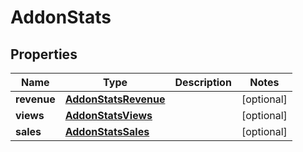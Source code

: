 

# AddonStats

## Properties

Name | Type | Description | Notes
------------ | ------------- | ------------- | -------------
**revenue** | [**AddonStatsRevenue**](AddonStatsRevenue.md) |  |  [optional]
**views** | [**AddonStatsViews**](AddonStatsViews.md) |  |  [optional]
**sales** | [**AddonStatsSales**](AddonStatsSales.md) |  |  [optional]



